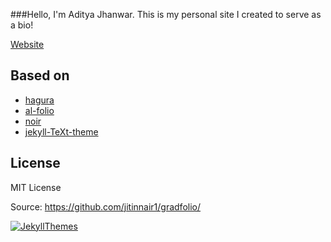 ###Hello, I'm Aditya Jhanwar. This is my personal site I created to serve as a bio!

[Website](https://ajhanwar.github.io)

## Based on
- [hagura](https://github.com/sharu725/hagura)
- [al-folio](https://github.com/alshedivat/al-folio)
- [noir](https://github.com/essentialenemy/noir)
- [jekyll-TeXt-theme](https://github.com/kitian616/jekyll-TeXt-theme)

## License
MIT License

Source: https://github.com/jitinnair1/gradfolio/

[![JekyllThemes](https://img.shields.io/badge/featured%20on-JekyllThemes-red.svg)](https://jekyll-themes.com)
